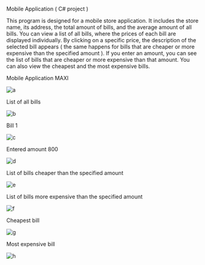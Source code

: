 Mobile Application ( C# project )

This program is designed for a mobile store application. 
It includes the store name, its address, the total amount of bills, and the average amount of all bills. 
You can view a list of all bills, where the prices of each bill are displayed individually.
By clicking on a specific price, the description of the selected bill appears ( the same happens for bills that are cheaper or more expensive than the specified amount ). 
If you enter an amount, you can see the list of bills that are cheaper or more expensive than that amount. 
You can also view the cheapest and the most expensive bills.

Mobile Application MAXI

![a](https://github.com/user-attachments/assets/33e6c501-094c-4b5d-b4c8-6906d6eb2d5d)


List of all bills

![b](https://github.com/user-attachments/assets/929bc036-9dc2-41e4-ade2-f86bcd3f9c88)


Bill 1

![c](https://github.com/user-attachments/assets/4d5617ef-1413-456b-8e72-ab263d7637df)


Entered amount 800
 
![d](https://github.com/user-attachments/assets/357bb1f4-273e-408b-8d95-05c264e787e9)


List of bills cheaper than the specified amount

![e](https://github.com/user-attachments/assets/973e36ee-c1c9-4b5f-a967-704d7292b3c3)


List of bills more expensive than the specified amount

![f](https://github.com/user-attachments/assets/935d3724-8957-4eeb-8043-47d0d9ec723e)


Cheapest bill

![g](https://github.com/user-attachments/assets/5070cce4-c3ab-44fd-8b9a-b91d39d880fa)


Most expensive bill

![h](https://github.com/user-attachments/assets/54067919-a34b-4102-baf7-3dca7a40fab1)
